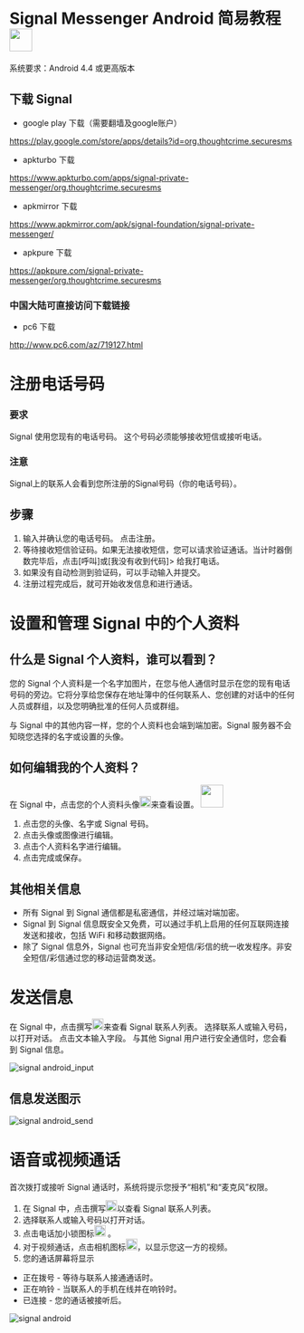 # Signal Messenger Android 简易教程 <img width="40" height="40" src="https://guestszhen.github.io/test202002/img/signal.png"/>
系统要求：Android 4.4 或更高版本
## 下载 Signal  

* google play 下载（需要翻墙及google账户）

https://play.google.com/store/apps/details?id=org.thoughtcrime.securesms

* apkturbo 下载

https://www.apkturbo.com/apps/signal-private-messenger/org.thoughtcrime.securesms

* apkmirror 下载

https://www.apkmirror.com/apk/signal-foundation/signal-private-messenger/

* apkpure 下载

https://apkpure.com/signal-private-messenger/org.thoughtcrime.securesms

### 中国大陆可直接访问下载链接
* pc6 下载 

http://www.pc6.com/az/719127.html



# 注册电话号码
### 要求
Signal 使用您现有的电话号码。 这个号码必须能够接收短信或接听电话。
### 注意
Signal上的联系人会看到您所注册的Signal号码（你的电话号码）。

## 步骤
1. 输入并确认您的电话号码。 点击注册。
2. 等待接收短信验证码。如果无法接收短信，您可以请求验证通话。当计时器倒数完毕后，点击[呼叫]或[我没有收到代码]> 给我打电话。
3. 如果没有自动检测到验证码，可以手动输入并提交。
4. 注册过程完成后，就可开始收发信息和进行通话。

# 设置和管理 Signal 中的个人资料

## 什么是 Signal 个人资料，谁可以看到？
您的 Signal 个人资料是一个名字加图片，在您与他人通信时显示在您的现有电话号码的旁边。它将分享给您保存在地址簿中的任何联系人、您创建的对话中的任何人员或群组，以及您明确批准的任何人员或群组。

与 Signal 中的其他内容一样，您的个人资料也会端到端加密。Signal 服务器不会知晓您选择的名字或设置的头像。

## 如何编辑我的个人资料？

在 Signal 中，点击您的个人资料头像<img src="https://guestszhen.github.io/test202002/img/profile_avatar.png" width="20" height="20">来查看设置。 <img width="40" height="40" src="https://guestszhen.github.io/test202002/img/signal.png"/>
1. 点击您的头像、名字或 Signal 号码。
2. 点击头像或图像进行编辑。
3. 点击个人资料名字进行编辑。
4. 点击完成或保存。


## 其他相关信息
* 所有 Signal 到 Signal 通信都是私密通信，并经过端对端加密。
* Signal 到 Signal 信息既安全又免费，可以通过手机上启用的任何互联网连接发送和接收，包括 WiFi 和移动数据网络。
* 除了 Signal 信息外，Signal 也可充当非安全短信/彩信的统一收发程序。非安全短信/彩信通过您的移动运营商发送。

# 发送信息

在 Signal 中，点击撰写<img src="https://guestszhen.github.io/test202002/img/android_compose.png" width="20" height="20">来查看 Signal 联系人列表。
选择联系人或输入号码，以打开对话。
点击文本输入字段。
与其他 Signal 用户进行安全通信时，您会看到 Signal 信息。

 ![signal android_input](https://guestszhen.github.io/test202002/img/android_input_private.jpeg)


## 信息发送图示
 ![signal android_send](https://guestszhen.github.io/test202002/img/send.png)
 
# 语音或视频通话
首次拨打或接听 Signal 通话时，系统将提示您授予“相机”和“麦克风”权限。

1. 在 Signal 中，点击撰写<img src="https://guestszhen.github.io/test202002/img/android_compose.png" width="20" height="20">以查看 Signal 联系人列表。
2. 选择联系人或输入号码以打开对话。
3. 点击电话加小锁图标<img src="https://guestszhen.github.io/test202002/img/android_call_icon_private.png" width="20" height="20"> 。
4. 对于视频通话，点击相机图标<img src="https://guestszhen.github.io/test202002/img/android_video_icon.png" width="20" height="20">，以显示您这一方的视频。
5. 您的通话屏幕将显示
* 正在拨号 - 等待与联系人接通通话时。
* 正在响铃 - 当联系人的手机在线并在响铃时。
* 已连接 - 您的通话被接听后。

 ![signal android](https://guestszhen.github.io/test202002/img/android_call_screen.png)
